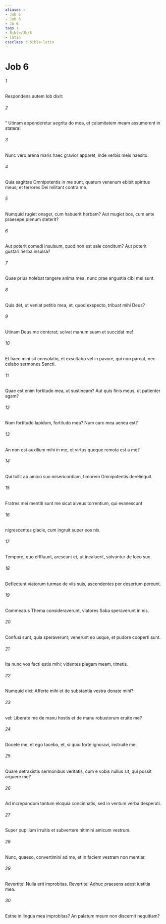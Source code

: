 ```yaml
---
aliases : 
- Job 6
- Job 6
- Jb 6
tags : 
- Bible/Jb/6
- latin
cssclass : bible-latin
---
```


# Job 6

###### 1
Respondens autem Iob dixit:
###### 2
“ Utinam appenderetur aegritu do mea, et calamitatem meam assumerent in statera!
###### 3
Nunc vero arena maris haec gravior apparet, inde verbis meis haesito.
###### 4
Quia sagittae Omnipotentis in me sunt, quarum venenum ebibit spiritus meus; et terrores Dei militant contra me. 
###### 5
Numquid rugiet onager, cum habuerit herbam? Aut mugiet bos, cum ante praesepe plenum steterit?
###### 6
Aut poterit comedi insulsum, quod non est sale conditum? Aut poterit gustari herba insulsa?
###### 7
Quae prius nolebat tangere anima mea, nunc prae angustia cibi mei sunt.
###### 8
Quis det, ut veniat petitio mea, et, quod exspecto, tribuat mihi Deus?
###### 9
Utinam Deus me conterat; solvat manum suam et succidat me! 
###### 10
Et haec mihi sit consolatio, et exsultabo vel in pavore, qui non parcat, nec celabo sermones Sancti.
###### 11
Quae est enim fortitudo mea, ut sustineam? Aut quis finis meus, ut patienter agam?
###### 12
Num fortitudo lapidum, fortitudo mea? Num caro mea aenea est?
###### 13
An non est auxilium mihi in me, et virtus quoque remota est a me?
###### 14
Qui tollit ab amico suo misericordiam, timorem Omnipotentis derelinquit. 
###### 15
Fratres mei mentiti sunt me sicut alveus torrentium, qui evanescunt
###### 16
nigrescentes glacie, cum ingruit super eos nix.
###### 17
Tempore, quo diffluunt, arescunt et, ut incaluerit, solvuntur de loco suo.
###### 18
Deflectunt viatorum turmae de viis suis, ascendentes per desertum pereunt. 
###### 19
Commeatus Thema consideraverunt, viatores Saba speraverunt in eis.
###### 20
Confusi sunt, quia speraverunt; venerunt eo usque, et pudore cooperti sunt.
###### 21
Ita nunc vos facti estis mihi; videntes plagam meam, timetis.
###### 22
Numquid dixi: Afferte mihi et de substantia vestra donate mihi? 
###### 23
vel: Liberate me de manu hostis et de manu robustorum eruite me? 
###### 24
Docete me, et ego tacebo, et, si quid forte ignoravi, instruite me.
###### 25
Quare detraxistis sermonibus veritatis, cum e vobis nullus sit, qui possit arguere me?
###### 26
Ad increpandum tantum eloquia concinnatis, sed in ventum verba desperati.
###### 27
Super pupillum irruitis et subvertere nitimini amicum vestrum.
###### 28
Nunc, quaeso, convertimini ad me, et in faciem vestram non mentiar.
###### 29
Revertite! Nulla erit improbitas. Revertite! Adhuc praesens adest iustitia mea.
###### 30
Estne in lingua mea improbitas? An palatum meum non discernit nequitiam?
